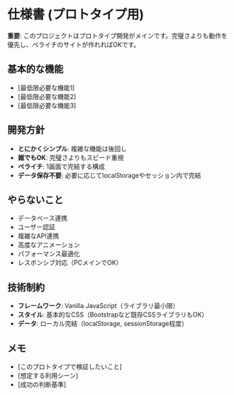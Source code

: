 # 仕様書 (プロトタイプ用)

**重要**: このプロジェクトはプロトタイプ開発がメインです。完璧さよりも動作を優先し、ペライチのサイトが作れればOKです。

## 基本的な機能
- [最低限必要な機能1]
- [最低限必要な機能2]
- [最低限必要な機能3]

## 開発方針
- **とにかくシンプル**: 複雑な機能は後回し
- **雑でもOK**: 完璧さよりもスピード重視
- **ペライチ**: 1画面で完結する構成
- **データ保存不要**: 必要に応じてlocalStorageやセッション内で完結

## やらないこと
- データベース連携
- ユーザー認証
- 複雑なAPI連携
- 高度なアニメーション
- パフォーマンス最適化
- レスポンシブ対応（PCメインでOK）

## 技術制約
- **フレームワーク**: Vanilla JavaScript（ライブラリ最小限）
- **スタイル**: 基本的なCSS（Bootstrapなど既存CSSライブラリもOK）
- **データ**: ローカル完結（localStorage, sessionStorage程度）

## メモ
- [このプロトタイプで検証したいこと]
- [想定する利用シーン]
- [成功の判断基準]